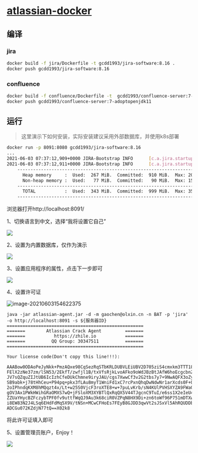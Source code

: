 # **[atlassian-docker](https://github.com/gcdd1993/atlassian-docker)**

## 编译

### jira

```bash
docker build -f jira/Dockerfile -t gcdd1993/jira-software:8.16 .
docker push gcdd1993/jira-software:8.16
```

### confluence

```bash
docker build -f confluence/Dockerfile -t  gcdd1993/confluence-server:7-adoptopenjdk11 .
docker push gcdd1993/confluence-server:7-adoptopenjdk11
```

## 运行

> 这里演示下如何安装，实际安装建议采用外部数据库，并使用k8s部署

```bash
docker run -p 8091:8080 gcdd1993/jira-software:8.16
...
2021-06-03 07:37:12,909+0000 JIRA-Bootstrap INFO      [c.a.jira.startup.LauncherContextListener] Startup is complete. Jira is ready to serve.
2021-06-03 07:37:12,911+0000 JIRA-Bootstrap INFO      [c.a.jira.startup.LauncherContextListener] Memory Usage:
    ---------------------------------------------------------------------------------
      Heap memory     :  Used:  267 MiB.  Committed:  910 MiB.  Max: 2019 MiB
      Non-heap memory :  Used:   77 MiB.  Committed:   90 MiB.  Max: 1536 MiB
    ---------------------------------------------------------------------------------
      TOTAL           :  Used:  343 MiB.  Committed:  999 MiB.  Max: 3555 MiB
    ---------------------------------------------------------------------------------
```

浏览器打开http://localhost:8091/

1、切换语言到中文，选择“我将设置它自己”

![](https://i.loli.net/2021/06/03/KtznIgjs9HV7S1G.png)

2、设置为内置数据库，仅作为演示

![](https://i.loli.net/2021/06/03/ZTF4IvVMJu8ctCE.png)

3、设置应用程序的属性，点击下一步即可

![](https://i.loli.net/2021/06/03/ETrIVmdaoHC5luX.png)

4、设置许可证

![image-20210603154622375](C:\Users\reborn\AppData\Roaming\Typora\typora-user-images\image-20210603154622375.png)

```bash\
java -jar atlassian-agent.jar -d -m gaochen@olxin.cn -n BAT -p 'jira' -o http://localhost:8091 -s ${服务器ID}
====================================================
=======        Atlassian Crack Agent         =======
=======           https://zhile.io           =======
=======          QQ Group: 30347511          =======
====================================================

Your license code(Don't copy this line!!!):

AAABow0ODAoPeJyNkk+PmzAQxe98CqSezRqSTbKRLDUBVLEiUBV2D705ziS4cmxkm3TTT18TWHX/R
FElX2zNe37zm/lSN53/2EkfT/zwfjl1B/txVfsRjkLvoAFko9oWdJBzBtJAfW6hoEcgcbnZpD/ib
JV7sQZquZIJtUB6IcIzhCfeDUkChmne9iryJAU/cgs7XwwCf3v2G2tbs7y7+9NwAQFX3oZyaUFSy
SB9abk+j78tHhCeu+P94pq+pkx3fLAu8myT1WniFd1xC7rcPxnQhqDwNdwNr1arXcds0F+QUXv7m
2oIPhndqKXM8hMQqzt4x/Lt+w25S0VjcF3roXTE8+w+7puLvKrb/sN4KUlPVHSXYZA9FWa0/2hU6
gOV3Ax1PWkHWihGRaOMXS7wQ+jFSloXM3XYBTlQxRqQX5V44TJgcnC9TuI/e6ss1X2eIeU4jCwhe
ZZUaYHycBZFczybTPF0fv9uttfWqQJ9Au3k68ciR0VZPqN8HX9Di+zn6toWf96P751mDTXwcYffi
i8EW83N2J4LSq6EHdFdMq5X9V/tNSn+MCwCFHoEs7FEyB8GJDD3qwVt2sJSxVl5AhRQUDDbL+DiN
ADCGu072KZdjN77tQ==X02k8
```

将此许可证填入即可

5、设置管理员账户，Enjoy！

![](https://i.loli.net/2021/06/03/e8Q4VL2YIqbuoFh.png)

